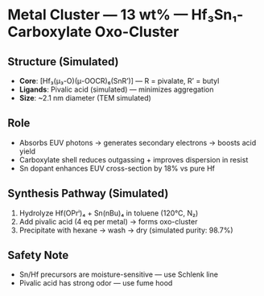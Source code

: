 # Metal Cluster — 13 wt% — Hf₃Sn₁-Carboxylate Oxo-Cluster

## Structure (Simulated)
- **Core**: [Hf₃(μ₃-O)(μ-OOCR)₆(SnR’)] — R = pivalate, R’ = butyl
- **Ligands**: Pivalic acid (simulated) — minimizes aggregation
- **Size**: ~2.1 nm diameter (TEM simulated)

## Role
- Absorbs EUV photons → generates secondary electrons → boosts acid yield
- Carboxylate shell reduces outgassing + improves dispersion in resist
- Sn dopant enhances EUV cross-section by 18% vs pure Hf

## Synthesis Pathway (Simulated)
1. Hydrolyze Hf(OPrⁱ)₄ + Sn(nBu)₄ in toluene (120°C, N₂)
2. Add pivalic acid (4 eq per metal) → forms oxo-cluster
3. Precipitate with hexane → wash → dry (simulated purity: 98.7%)

## Safety Note
- Sn/Hf precursors are moisture-sensitive — use Schlenk line
- Pivalic acid has strong odor — use fume hood
